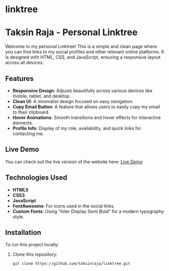# linktree

# Taksin Raja - Personal Linktree

Welcome to my personal Linktree! This is a simple and clean page where you can find links to my social profiles and other relevant online platforms. It is designed with HTML, CSS, and JavaScript, ensuring a responsive layout across all devices.

## Features

- **Responsive Design**: Adjusts beautifully across various devices like mobile, tablet, and desktop.
- **Clean UI**: A minimalist design focused on easy navigation.
- **Copy Email Button**: A feature that allows users to easily copy my email to their clipboard.
- **Hover Animations**: Smooth transitions and hover effects for interactive elements.
- **Profile Info**: Display of my role, availability, and quick links for contacting me.

## Live Demo

You can check out the live version of the website here:
[Live Demo]([https://yourlinkhere.com](https://taksinraja.github.io/linktree/))

## Technologies Used

- **HTML5**
- **CSS3**
- **JavaScript**
- **FontAwesome**: For icons used in the social links.
- **Custom Fonts**: Using "Inter Display Semi Bold" for a modern typography style.

## Installation

To run this project locally:

1. Clone this repository:
   ```bash
   git clone https://github.com/taksinraja/linktree.git
